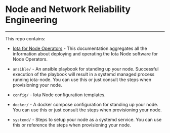 # Node and Network Reliability Engineering

---

This repo contains:

- [Iota for Node Operators](./iota_for_node_operators.md) - This documentation aggregates all the information about deploying and operating the Iota Node software for Node Operators.

- `ansible/` - An ansible playbook for standing up your node. Successful execution of the playbook will result in a systemd managed process running iota-node. You can use this or just consult the steps when provisioning your node.

- `config/` - Iota Node configuration templates.

- `docker/` - A docker compose configuration for standing up your node. You can use this or just consult the steps when provisioning your node.

- `systemd/` - Steps to setup your node as a systemd service. You can use this or reference the steps when provisioning your node.
